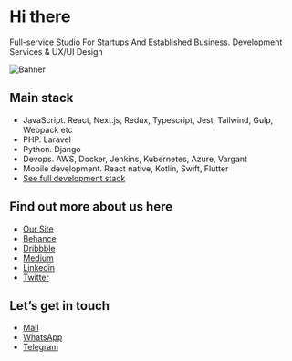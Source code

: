 # Hi there

Full-service Studio For Startups And Established Business. Development Services & UX/UI Design

![Banner](https://phenomenonstudio.com/wp-content/uploads/2022/06/YouTube-cover-2048x1152-1.png)

## Main stack
- JavaScript. React, Next.js, Redux, Typescript, Jest, Tailwind, Gulp, Webpack etc
- PHP. Laravel
- Python. Django
- Devops. AWS, Docker, Jenkins, Kubernetes, Azure, Vargant
- Mobile development. React native, Kotlin, Swift, Flutter
- [See full development stack](https://www.canva.com/design/DAEwvqzKl9Y/7-YmIzCT-wMEafmyj9eFbQ/view)



## Find out more about us here

- [Our Site](https://phenomenonstudio.com/)
- [Behance](https://www.behance.net/phenomenon-studio)
- [Dribbble](https://dribbble.com/phenomenonstudio/)
- [Medium](https://phenomenon-studio.medium.com/)
- [Linkedin](https://www.linkedin.com/company/phenomenonstudio/mycompany/)
- [Twitter](https://twitter.com/phenomenonstud1)

## Let’s get in touch

- [Mail](mailto:hello@phenomenon-studio.com?subject=[GitHub])
- [WhatsApp](https://api.whatsapp.com/send/?phone=380501625038)
- [Telegram](https://t.me/phenomenon_studio)
